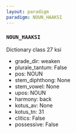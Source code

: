 ```yaml
---
layout: paradigm
paradigm: NOUN_HAAKSI
---
```

### ` NOUN_HAAKSI `

Dictionary class 27 ksi
* grade_dir: weaken
* plurale_tantum: False
* pos: NOUN
* stem_diphthong: None
* stem_vowel: None
* upos: NOUN
* harmony: back
* kotus_av: None
* kotus_tn: 31
* clitics: False
* possessive: False
